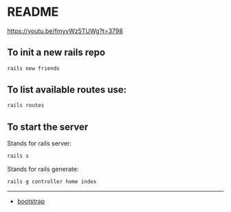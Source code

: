 # README

https://youtu.be/fmyvWz5TUWg?t=3798

## To init a new rails repo

```bash
rails new friends
```

## To list available routes use:

```bash
rails routes
```

## To start the server

Stands for rails server:

```bash
rails s
```

Stands for rails generate:

```bash
rails g controller home index
```

---

-   [bootstrap](https://getbootstrap.com/)
